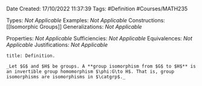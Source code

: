<div class="topSpace"></div>

Date Created: 17/10/2022 11:37:39
Tags: #Definition #Courses/MATH235

Types: _Not Applicable_
Examples: _Not Applicable_
Constructions: [[Isomorphic Groups]]
Generalizations: _Not Applicable_

Properties: _Not Applicable_
Sufficiencies: _Not Applicable_
Equivalences: _Not Applicable_
Justifications: _Not Applicable_

``` ad-Definition
title: Definition.

_Let $G$ and $H$ be groups. A **group isomorphism from $G$ to $H$** is an invertible group homomorphism $\phi:G\to H$. That is, group isomorphisms are isomorphisms in $\catgrp$._

```
